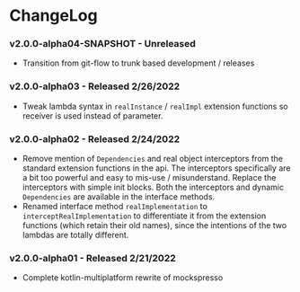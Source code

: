 # ChangeLog

### v2.0.0-alpha04-SNAPSHOT - Unreleased

- Transition from git-flow to trunk based development / releases

### v2.0.0-alpha03 - Released 2/26/2022

- Tweak lambda syntax in `realInstance` / `realImpl` extension functions so receiver is used instead of parameter. 

### v2.0.0-alpha02 - Released 2/24/2022

- Remove mention of `Dependencies` and real object interceptors from the standard extension functions in the api. The
  interceptors specifically are a bit too powerful and easy to mis-use / misunderstand. Replace the interceptors with
  simple init blocks. Both the interceptors and dynamic `Dependencies` are available in the interface methods.
- Renamed interface method `realImplementation` to `interceptRealImplementation` to differentiate it from the extension
  functions (which retain their old names), since the intentions of the two lambdas are totally different.

### v2.0.0-alpha01 - Released 2/21/2022

- Complete kotlin-multiplatform rewrite of mockspresso
